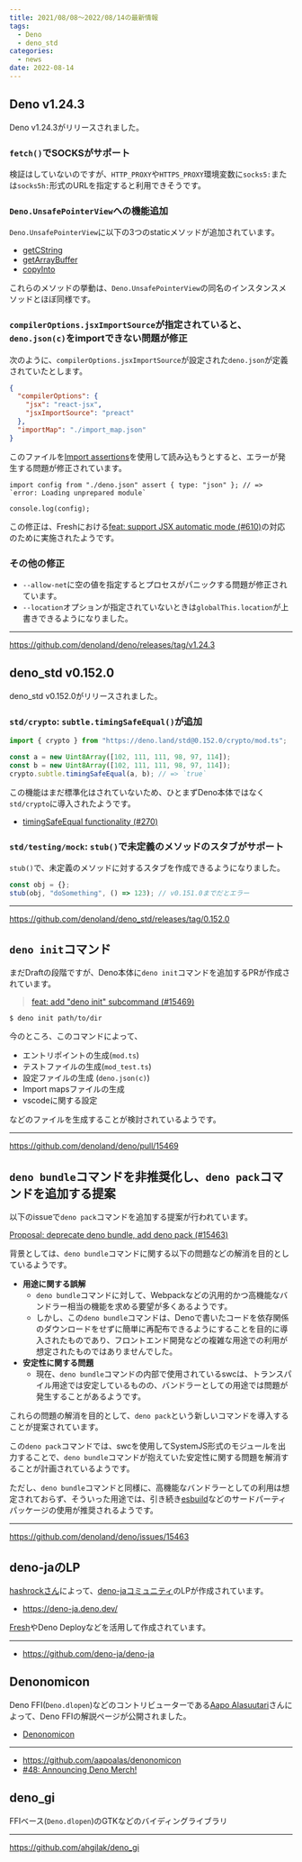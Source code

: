 ```yaml
---
title: 2021/08/08〜2022/08/14の最新情報
tags:
  - Deno
  - deno_std
categories:
  - news
date: 2022-08-14
---
```


## Deno v1.24.3

Deno v1.24.3がリリースされました。

### `fetch()`でSOCKSがサポート

検証はしていないのですが、`HTTP_PROXY`や`HTTPS_PROXY`環境変数に`socks5:`または`socks5h:`形式のURLを指定すると利用できそうです。

### `Deno.UnsafePointerView`への機能追加

`Deno.UnsafePointerView`に以下の3つのstaticメソッドが追加されています。

- [getCString](https://doc.deno.land/https://raw.githubusercontent.com/denoland/deno/v1.24.3/cli/dts/lib.deno.unstable.d.ts/~/Deno.UnsafePointerView#getCString)
- [getArrayBuffer](https://doc.deno.land/https://raw.githubusercontent.com/denoland/deno/v1.24.3/cli/dts/lib.deno.unstable.d.ts/~/Deno.UnsafePointerView#getArrayBuffer)
- [copyInto](https://doc.deno.land/https://raw.githubusercontent.com/denoland/deno/v1.24.3/cli/dts/lib.deno.unstable.d.ts/~/Deno.UnsafePointerView#copyInto)

これらのメソッドの挙動は、`Deno.UnsafePointerView`の同名のインスタンスメソッドとほぼ同様です。

### `compilerOptions.jsxImportSource`が指定されていると、`deno.json(c)`をimportできない問題が修正

次のように、`compilerOptions.jsxImportSource`が設定された`deno.json`が定義されていたとします。
    
```json
{
  "compilerOptions": {
    "jsx": "react-jsx",
    "jsxImportSource": "preact"
  },
  "importMap": "./import_map.json"
}
```

このファイルを[Import assertions](https://github.com/tc39/proposal-import-assertions)を使用して読み込もうとすると、エラーが発生する問題が修正されています。

```tsx
import config from "./deno.json" assert { type: "json" }; // => `error: Loading unprepared module`

console.log(config);
```

この修正は、Freshにおける[feat: support JSX automatic mode (#610)](https://github.com/denoland/fresh/pull/610)の対応のために実施されたようです。

### その他の修正
    
- `--allow-net`に空の値を指定するとプロセスがパニックする問題が修正されています。
- `--location`オプションが指定されていないときは`globalThis.location`が上書きできるようになりました。

---

https://github.com/denoland/deno/releases/tag/v1.24.3

## deno_std v0.152.0

deno_std v0.152.0がリリースされました。

### `std/crypto`: `subtle.timingSafeEqual()`が追加

```typescript
import { crypto } from "https://deno.land/std@0.152.0/crypto/mod.ts";

const a = new Uint8Array([102, 111, 111, 98, 97, 114]);
const b = new Uint8Array([102, 111, 111, 98, 97, 114]);
crypto.subtle.timingSafeEqual(a, b); // => `true`
```

この機能はまだ標準化はされていないため、ひとまずDeno本体ではなく`std/crypto`に導入されたようです。

- [timingSafeEqual functionality (#270)](https://github.com/w3c/webcrypto/issues/270)

### `std/testing/mock`: `stub()`で未定義のメソッドのスタブがサポート

`stub()`で、未定義のメソッドに対するスタブを作成できるようになりました。
    
```typescript
const obj = {};
stub(obj, "doSomething", () => 123); // v0.151.0までだとエラー
```

---

https://github.com/denoland/deno_std/releases/tag/0.152.0

## `deno init`コマンド

まだDraftの段階ですが、Deno本体に`deno init`コマンドを追加するPRが作成されています。

> [feat: add "deno init" subcommand (#15469)](https://github.com/denoland/deno/pull/15469)

```shell
$ deno init path/to/dir
```

今のところ、このコマンドによって、

- エントリポイントの生成(`mod.ts`)
- テストファイルの生成(`mod_test.ts`)
- 設定ファイルの生成 (`deno.json(c)`)
- Import mapsファイルの生成
- vscodeに関する設定

などのファイルを生成することが検討されているようです。

---

https://github.com/denoland/deno/pull/15469

## `deno bundle`コマンドを非推奨化し、`deno pack`コマンドを追加する提案

以下のissueで`deno pack`コマンドを追加する提案が行われています。

[Proposal: deprecate deno bundle, add deno pack (#15463)](https://github.com/denoland/deno/issues/15463)

背景としては、`deno bundle`コマンドに関する以下の問題などの解消を目的としているようです。

- **用途に関する誤解**
  - `deno bundle`コマンドに対して、Webpackなどの汎用的かつ高機能なバンドラー相当の機能を求める要望が多くあるようです。
  - しかし、この`deno bundle`コマンドは、Denoで書いたコードを依存関係のダウンロードをせずに簡単に再配布できるようにすることを目的に導入されたものであり、フロントエンド開発などの複雑な用途での利用が想定されたものではありませんでした。
- **安定性に関する問題**
  - 現在、`deno bundle`コマンドの内部で使用されているswcは、トランスパイル用途では安定しているものの、バンドラーとしての用途では問題が発生することがあるようです。

これらの問題の解消を目的として、`deno pack`という新しいコマンドを導入することが提案されています。

この`deno pack`コマンドでは、swcを使用してSystemJS形式のモジュールを出力することで、`deno bundle`コマンドが抱えていた安定性に関する問題を解消することが計画されているようです。

ただし、`deno bundle`コマンドと同様に、高機能なバンドラーとしての利用は想定されておらず、そういった用途では、引き続き[esbuild](https://deno.land/x/esbuild)などのサードパーティパッケージの使用が推奨されるようです。

---

https://github.com/denoland/deno/issues/15463

## deno-jaのLP

[hashrockさん](https://github.com/hashrock)によって、[deno-jaコミュニティ](https://scrapbox.io/deno-ja/)のLPが作成されています。

- https://deno-ja.deno.dev/

[Fresh](https://github.com/denoland/fresh)やDeno Deployなどを活用して作成されています。

---

- https://github.com/deno-ja/deno-ja

## Denonomicon

Deno FFI(`Deno.dlopen`)などのコントリビューターである[Aapo Alasuutari](https://github.com/aapoalas/denonomicon)さんによって、Deno FFIの解説ページが公開されました。

- [Denonomicon](https://denonomicon.deno.dev/introduction)

---

- https://github.com/aapoalas/denonomicon
- [#48: Announcing Deno Merch!](https://deno.news/archive/48-announcing-deno-merch)

## deno_gi

FFIベース(`Deno.dlopen`)のGTKなどのバイディングライブラリ

---

https://github.com/ahgilak/deno_gi

